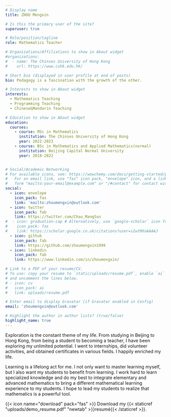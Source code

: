 ```yaml
---
# Display name
title: ZHOU Mengxin

# Is this the primary user of the site?
superuser: true

# Role/position/tagline
role: Mathematics Teacher

# Organizations/Affiliations to show in About widget
#organizations:
#  - name: The Chinses University of Hong Kong
#    url: https://www.cuhk.edu.hk/

# Short bio (displayed in user profile at end of posts)
bio: Pedagogy is a fascination with the growth of the other.

# Interests to show in About widget
interests:
  - Mathematics Teaching
  - Programming Teaching
  - Chinese&Mandarin Teaching

# Education to show in About widget
education:
  courses:
    - course: MSc in Mathematics
      institution: The Chinses University of Hong Kong
      year: 2022-2023
    - course: BSc in Mathematics and Applied Mathematics(normal)
      institution: Beijing Capital Normal University
      year: 2018-2022


# Social/Academic Networking
# For available icons, see: https://wowchemy.com/docs/getting-started/page-builder/#icons
#   For an email link, use "fas" icon pack, "envelope" icon, and a link in the
#   form "mailto:your-email@example.com" or "/#contact" for contact widget.
social:
  - icon: envelope
    icon_pack: fas
    link: 'mailto:zhoumengxin@outlook.com'
  - icon: twitter
    icon_pack: fab
    link: https://twitter.com/Chau_MangSun
#  - icon: graduation-cap # Alternatively, use `google-scholar` icon from `ai` icon pack
#    icon_pack: fas
#    link: https://scholar.google.co.uk/citations?user=sIwtMXoAAAAJ
  - icon: github
    icon_pack: fab
    link: https://github.com/zhoumengxin1999
  - icon: linkedin
    icon_pack: fab
    link: https://www.linkedin.com/in/zhoumengxin/

# Link to a PDF of your resume/CV.
# To use: copy your resume to `static/uploads/resume.pdf`, enable `ai` icons in `params.toml`,
# and uncomment the lines below.
# - icon: cv
#   icon_pack: ai
#   link: uploads/resume.pdf

# Enter email to display Gravatar (if Gravatar enabled in Config)
email: 'zhoumengxin@outlook.com'

# Highlight the author in author lists? (true/false)
highlight_name: true
---
```


Exploration is the constant theme of my life. From studying in Beijing to Hong Kong, from being a student to becoming a teacher, I have been exploring my unlimited potential. I went to internships, did volunteer activities, and obtained certificates in various fields. I happily enriched my life.

Learning is a lifelong act for me. I not only want to master learning myself, but I also want my students to benefit from learning. I work hard to learn specialized knowledge and do my best to integrate elementary and advanced mathematics to bring a different mathematical learning experience to my students. I hope to lead my students to realize that mathematics is a powerful tool.

{{< icon name="download" pack="fas" >}} Download my {{< staticref "uploads/demo_resume.pdf" "newtab" >}}resumé{{< /staticref >}}.
